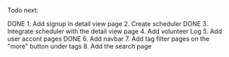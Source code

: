 Todo next:

DONE 1. Add signup in detail view page
2. Create scheduler
DONE 3. Integrate scheduler with the detail view page
4. Add volunteer Log
5. Add user accont pages
DONE 6. Add navbar
7. Add tag filter pages on the "more" button under tags
8. Add the search page

